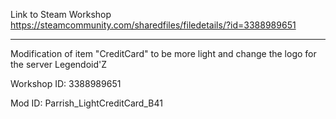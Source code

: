 Link to Steam Workshop 
https://steamcommunity.com/sharedfiles/filedetails/?id=3388989651

---
Modification of item "CreditCard" to be more light and change the logo for the server Legendoid'Z

Workshop ID: 
3388989651

Mod ID: 
Parrish_LightCreditCard_B41
